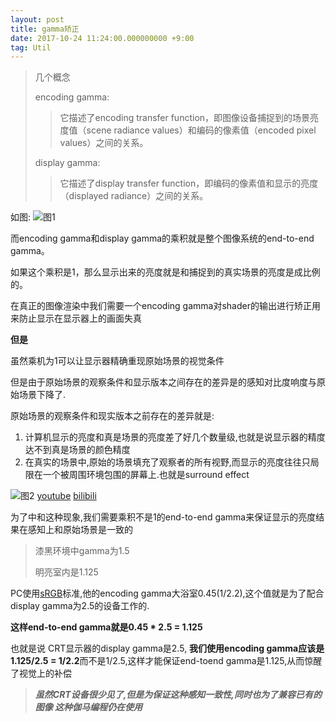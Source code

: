 ```yaml
---
layout: post
title: gamma矫正
date: 2017-10-24 11:24:00.000000000 +9:00
tag: Util
---
```


> 几个概念
>
> encoding gamma:
>
> > 它描述了encoding transfer function，即图像设备捕捉到的场景亮度值（scene radiance values）和编码的像素值（encoded pixel values）之间的关系。
>
> display gamma:
>
> > 它描述了display transfer function，即编码的像素值和显示的亮度（displayed radiance）之间的关系。 

如图:
![图1](https://raw.githubusercontent.com/kevinfblog/kevinfblog.github.io/master/assets/blog-add/gamma01.png)

而encoding gamma和display gamma的乘积就是整个图像系统的end-to-end gamma。

如果这个乘积是1，那么显示出来的亮度就是和捕捉到的真实场景的亮度是成比例的。

在真正的图像渲染中我们需要一个encoding gamma对shader的输出进行矫正用来防止显示在显示器上的画面失真

**但是**

虽然乘机为1可以让显示器精确重现原始场景的视觉条件

但是由于原始场景的观察条件和显示版本之间存在的差异是的感知对比度响度与原始场景下降了.

原始场景的观察条件和现实版本之前存在的差异就是:
 1. 计算机显示的亮度和真是场景的亮度差了好几个数量级,也就是说显示器的精度达不到真是场景的颜色精度
 2. 在真实的场景中,原始的场景填充了观察者的所有视野,而显示的亮度往往只局限在一个被周围环境包围的屏幕上.也就是surround effect
 
![图2](https://raw.githubusercontent.com/kevinfblog/kevinfblog.github.io/master/assets/blog-add/gamma02.png)
[youtube][1]
[bilibili][2]

为了中和这种现象,我们需要乘积不是1的end-to-end gamma来保证显示的亮度结果在感知上和原始场景是一致的

> 漆黑环境中gamma为1.5
>
> 明亮室内是1.125

PC使用[sRGB][3]标准,他的encoding gamma大浴室0.45(1/2.2),这个值就是为了配合display gamma为2.5的设备工作的.

**这样end-to-end gamma就是0.45 * 2.5 = 1.125**

也就是说 CRT显示器的display gamma是2.5, **我们使用encoding gamma应该是1.125/2.5 = 1/2.2**而不是1/2.5,这样才能保证end-toend gamma是1.125,从而惊醒了视觉上的补偿

> ***虽然CRT设备很少见了,但是为保证这种感知一致性,同时也为了兼容已有的图像 这种伽马编程仍在使用***

[1]:  https://www.youtube.com/watch?v=LKnqECcg6Gw   "youtube"

[2]: http://www.bilibili.com/video/av2586864/index_1.html#page=1     "bilibili"

[3]: https://en.wikipedia.org/wiki/SRGB "sRGB"
